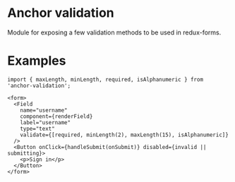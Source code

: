# Anchor validation

Module for exposing a few validation methods to be used in redux-forms.

# Examples
```
import { maxLength, minLength, required, isAlphanumeric } from 'anchor-validation';

<form>
  <Field
    name="username"
    component={renderField}
    label="username"
    type="text"
    validate={[required, minLength(2), maxLength(15), isAlphanumeric]}
  />
  <Button onClick={handleSubmit(onSubmit)} disabled={invalid || submitting}>
    <p>Sign in</p>
  </Button>
</form>
```
